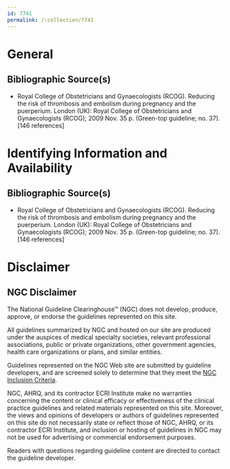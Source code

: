 ```yaml
---
id: 7741
permalink: /:collection/7741
---
```


# General

## Bibliographic Source(s)

- Royal College of Obstetricians and Gynaecologists (RCOG). Reducing the risk of thrombosis and embolism during pregnancy and the puerperium. London (UK): Royal College of Obstetricians and Gynaecologists (RCOG); 2009 Nov. 35 p. (Green-top guideline; no. 37). [146 references]

# Identifying Information and Availability

## Bibliographic Source(s)

- Royal College of Obstetricians and Gynaecologists (RCOG). Reducing the risk of thrombosis and embolism during pregnancy and the puerperium. London (UK): Royal College of Obstetricians and Gynaecologists (RCOG); 2009 Nov. 35 p. (Green-top guideline; no. 37). [146 references]

# Disclaimer

## NGC Disclaimer

The National Guideline Clearinghouse™ (NGC) does not develop, produce, approve, or endorse the guidelines represented on this site.

All guidelines summarized by NGC and hosted on our site are produced under the auspices of medical specialty societies, relevant professional associations, public or private organizations, other government agencies, health care organizations or plans, and similar entities.

Guidelines represented on the NGC Web site are submitted by guideline developers, and are screened solely to determine that they meet the [NGC Inclusion Criteria](/help-and-about/summaries/inclusion-criteria).

NGC, AHRQ, and its contractor ECRI Institute make no warranties concerning the content or clinical efficacy or effectiveness of the clinical practice guidelines and related materials represented on this site. Moreover, the views and opinions of developers or authors of guidelines represented on this site do not necessarily state or reflect those of NGC, AHRQ, or its contractor ECRI Institute, and inclusion or hosting of guidelines in NGC may not be used for advertising or commercial endorsement purposes.

Readers with questions regarding guideline content are directed to contact the guideline developer.

